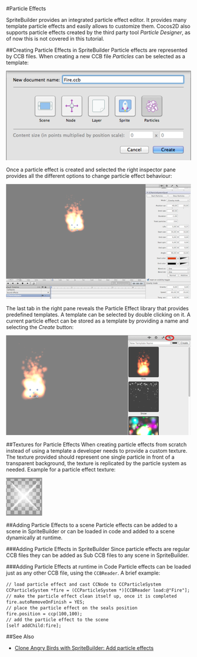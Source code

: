 #Particle Effects

SpriteBuilder provides an integrated particle effect editor. It provides many template particle effects and easily allows to customize them. Cocos2D also supports particle effects created by the third party tool *Particle Designer*, as of now this is not covered in this tutorial.

##Creating Particle Effects in SpriteBuilder
Particle effects are represented by CCB files. When creating a new CCB file *Particles* can be selected as a template:

![image](Particle_CCB.png)

Once a particle effect is created and selected the right inspector pane provides all the different options to change particle effect behaviour:

![image](Particle_Editor.png)

The last tab in the right pane reveals the Particle Effect library that provides predefined templates. A template can be selected by double clicking on it. A current particle effect can be stored as a template by providing a name and selecting the *Create* button:

![image](Particle_Library.png)

##Textures for Particle Effects
When creating particle effects from scratch instead of using a template a developer needs to provide a custom texture. The texture provided should represent one single particle in front of a transparent background, the texture is replicated by the particle system as needed. Example for a particle effect texture:

![image](particle_stars.png)

##Adding Particle Effects to a scene
Particle effects can be added to a scene in SpriteBuilder or can be loaded in code and added to a scene dynamically at runtime.

###Adding Particle Effects in SpriteBuilder
Since particle effects are regular CCB files they can be added as Sub CCB files to any scene in SpriteBuilder.

###Adding Particle Effects at runtime in Code
Particle effects can be loaded just as any other CCB file, using the `CCBReader`. A brief example:

	// load particle effect and cast CCNode to CCParticleSystem
	CCParticleSystem *fire = (CCParticleSystem *)[CCBReader load:@"Fire"];
	// make the particle effect clean itself up, once it is completed
	fire.autoRemoveOnFinish = YES;
	// place the particle effect on the seals position
	fire.position = ccp(100,100);
	// add the particle effect to the scene
	[self addChild:fire];

##See Also

- [Clone Angry Birds with SpriteBuilder: Add particle effects](https://www.makegameswith.us/tutorials/getting-started-with-spritebuilder/particle-effect/)
